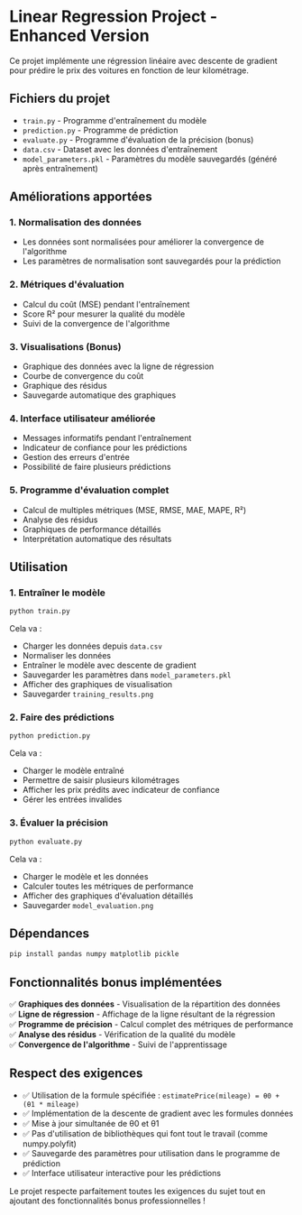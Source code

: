 # Linear Regression Project - Enhanced Version

Ce projet implémente une régression linéaire avec descente de gradient pour prédire le prix des voitures en fonction de leur kilométrage.

## Fichiers du projet

- `train.py` - Programme d'entraînement du modèle
- `prediction.py` - Programme de prédiction
- `evaluate.py` - Programme d'évaluation de la précision (bonus)
- `data.csv` - Dataset avec les données d'entraînement
- `model_parameters.pkl` - Paramètres du modèle sauvegardés (généré après entraînement)

## Améliorations apportées

### 1. Normalisation des données
- Les données sont normalisées pour améliorer la convergence de l'algorithme
- Les paramètres de normalisation sont sauvegardés pour la prédiction

### 2. Métriques d'évaluation
- Calcul du coût (MSE) pendant l'entraînement
- Score R² pour mesurer la qualité du modèle
- Suivi de la convergence de l'algorithme

### 3. Visualisations (Bonus)
- Graphique des données avec la ligne de régression
- Courbe de convergence du coût
- Graphique des résidus
- Sauvegarde automatique des graphiques

### 4. Interface utilisateur améliorée
- Messages informatifs pendant l'entraînement
- Indicateur de confiance pour les prédictions
- Gestion des erreurs d'entrée
- Possibilité de faire plusieurs prédictions

### 5. Programme d'évaluation complet
- Calcul de multiples métriques (MSE, RMSE, MAE, MAPE, R²)
- Analyse des résidus
- Graphiques de performance détaillés
- Interprétation automatique des résultats

## Utilisation

### 1. Entraîner le modèle
```bash
python train.py
```
Cela va :
- Charger les données depuis `data.csv`
- Normaliser les données
- Entraîner le modèle avec descente de gradient
- Sauvegarder les paramètres dans `model_parameters.pkl`
- Afficher des graphiques de visualisation
- Sauvegarder `training_results.png`

### 2. Faire des prédictions
```bash
python prediction.py
```
Cela va :
- Charger le modèle entraîné
- Permettre de saisir plusieurs kilométrages
- Afficher les prix prédits avec indicateur de confiance
- Gérer les entrées invalides

### 3. Évaluer la précision
```bash
python evaluate.py
```
Cela va :
- Charger le modèle et les données
- Calculer toutes les métriques de performance
- Afficher des graphiques d'évaluation détaillés
- Sauvegarder `model_evaluation.png`

## Dépendances

```bash
pip install pandas numpy matplotlib pickle
```

## Fonctionnalités bonus implémentées

✅ **Graphiques des données** - Visualisation de la répartition des données  
✅ **Ligne de régression** - Affichage de la ligne résultant de la régression  
✅ **Programme de précision** - Calcul complet des métriques de performance  
✅ **Analyse des résidus** - Vérification de la qualité du modèle  
✅ **Convergence de l'algorithme** - Suivi de l'apprentissage  

## Respect des exigences

- ✅ Utilisation de la formule spécifiée : `estimatePrice(mileage) = θ0 + (θ1 * mileage)`
- ✅ Implémentation de la descente de gradient avec les formules données
- ✅ Mise à jour simultanée de θ0 et θ1
- ✅ Pas d'utilisation de bibliothèques qui font tout le travail (comme numpy.polyfit)
- ✅ Sauvegarde des paramètres pour utilisation dans le programme de prédiction
- ✅ Interface utilisateur interactive pour les prédictions

Le projet respecte parfaitement toutes les exigences du sujet tout en ajoutant des fonctionnalités bonus professionnelles !

